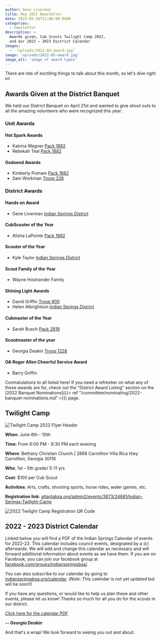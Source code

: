 ```yaml
---
author: Gene Liverman
title: May 2022 Newsletter
date: 2022-05-26T21:00:00-0400
categories:
  - newsletter
description: >
  Awards given, Cub Scouts Twilight Camp 2022,
  and our 2022 – 2023 District Calendar
images:
  -  ‘uploads/2022-05-award.jpg’
image: 'uploads/2022-05-award.jpg'
image_alt: 'image of award types'
---
```


There are lots of exctiting things to talk about this month, so let's dive right in!

## Awards Given at the District Banquet

We held our District Banquet on April 21st and wanted to give shout outs to all the amazing volunteers who were recognized this year:

### Unit Awards

#### Hot Spark Awards

- Katrina Wagner [Pack 1882](https://www.facebook.com/Pack1882ofTempleGA/)
- Rebekah Teal [Pack 1882](https://www.facebook.com/Pack1882ofTempleGA/)

#### Godsend Awards

- Kimberly Putnam [Pack 1882](https://www.facebook.com/Pack1882ofTempleGA/)
- Sam Workman [Troop 228](http://www.t-228bsa.org/)

### District Awards

#### Hands on Award

- Gene Liverman [Indian Springs District](https://www.indianspringsbsa.org)

#### CubScouter of the Year

- Alisha LaPointe [Pack 1882](https://www.facebook.com/Pack1882ofTempleGA/)

#### Scouter of the Year

- Kyle Taylor [Indian Springs District](https://www.indianspringsbsa.org)

#### Scout Family of the Year

- Wayne Hostrander Family

#### Shining Light Awards

- David Griffin [Troop 900](https://www.facebook.com/Troop-900-139036492829341/)
- Helen Albrightson [Indian Springs District](https://www.indianspringsbsa.org)

#### Cubmaster of the Year

- Sarah Busch [Pack 2819](https://www.facebook.com/groups/379613526875261/)

#### Scoutmaster of the year

- Georgia Deakin [Troop 1228](http://www.troop1228.com/)

#### OA Roger Allen Cheerful Service Award

- Barry Griffin

Contratulations to all listed here! If you need a refresher on what any of these awards are for, check out the "District Award Listing" section on the [2022 Banquet Nominations]({{< ref "/committee/nominating/2022-banquet-nominations.md" >}}) page.

## Twilight Camp

![Twilight Camp 2022 Flyer Header](/uploads/2022-twilight-camp.jpg)

**When**: June 6th  - 10th

**Time**: From 6:00 PM - 8:30 PM each evening

**Where**: Bethany Christian Church | 2868 Carrollton Villa Rica Hwy Carrollton, Georgia 30116

**Who**: 1st – 5th grade/ 5-11 yrs

**Cost**: $100 per Cub Scout

**Activities**: Arts, crafts, shooting sports, horse rides, water games, etc.

**Registration link**: [atlantabsa.org/admin2/events/3873/24681/Indian-Springs-Twilight-Camp](https://www.atlantabsa.org/admin2/events/3873/24681/Indian-Springs-Twilight-Camp)

![2022 Twilight Camp Registration QR Code](/uploads/2022-Twilight-Camp-Registration-QR-Code.jpg)

## 2022 - 2023 District Calendar

Linked below you will find a PDF of the Indian Springs Calendar of events for 2022-23. This calendar includes council events, designated by a (c) afterwards. We will add and change this calendar as necessary and will forward additional information about events as we have them. If you are on Facebook, you can join our facebook group at [facebook.com/groups/indianspringsbsa/](https://www.facebook.com/groups/indianspringsbsa/).  

You can also subscribe to our calendar by going to [indianspringsbsa.org/calendar](https://www.indianspringsbsa.org/calendar). (*Note*: This calendar is not yet updated but will be soon!)

If you have any questions, or would like to help us plan these and other events, please let us know! Thanks so much for all you do for the scouts in our district.

[Click here for the calendar PDF](/uploads/2022-2023-District-Calendar.pdf)

**-- *Georgia Deakin***

And that's a wrap! We look forward to seeing you out and about.
